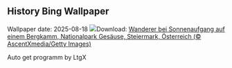 ## History Bing Wallpaper
Wallpaper date: 2025-08-18
![](https://www.bing.com/th?id=OHR.GermanyHiker_DE-DE4106707068_UHD.jpg&w=1000)Download: [Wanderer bei Sonnenaufgang auf einem Bergkamm, Nationalpark Gesäuse, Steiermark, Österreich (© AscentXmedia/Getty Images)](https://www.bing.com/th?id=OHR.GermanyHiker_DE-DE4106707068_UHD.jpg)

Auto get programm by LtgX
